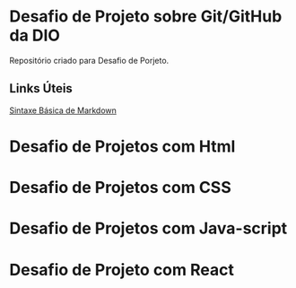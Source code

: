# Desafio de Projeto sobre Git/GitHub da DIO
Repositório criado para Desafio de Porjeto.


## Links Úteis
[Sintaxe Básica de Markdown](https://www.markdownguide.org/basic-syntax/)





# Desafio de Projetos com Html





# Desafio de Projetos com CSS



# Desafio de Projetos com Java-script




# Desafio de Projeto com React

